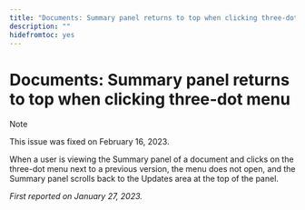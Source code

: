 ```yaml
---
title: "Documents: Summary panel returns to top when clicking three-dot menu"
description: ""
hidefromtoc: yes
---
```


# Documents: Summary panel returns to top when clicking three-dot menu

>[!NOTE]
>
>This issue was fixed on February 16, 2023.

When a user is viewing the Summary panel of a document and clicks on the three-dot menu next to a previous version, the menu does not open, and the Summary panel scrolls back to the Updates area at the top of the panel.

_First reported on January 27, 2023._

